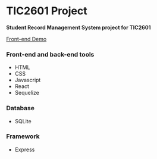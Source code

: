 # TIC2601 Project
**Student Record Management System project for TIC2601**

[Front-end Demo](https://freshwaterlemon.github.io/tic2601-student-record-management/)

### Front-end and back-end tools
  - HTML
  - CSS
  - Javascript
  - React
  - Sequelize 

### Database
  - SQLite

### Framework
  - Express